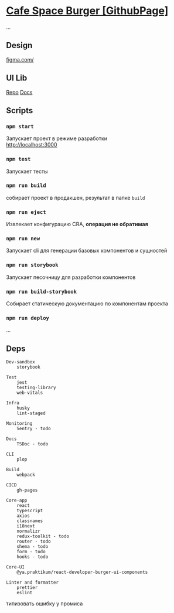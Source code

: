 # [Cafe Space Burger [GithubPage]](https://findoss.github.io/Space-burger/)

...

## Design

[figma.com/](https://www.figma.com/file/vejDm3dVTUor3wBdNO137u/React-%2F-%D0%9F%D1%80%D0%BE%D0%B5%D0%BA%D1%82%D0%BD%D1%8B%D0%B5-%D0%B7%D0%B0%D0%B4%D0%B0%D1%87%D0%B8?node-id=0%3A1)

## UI Lib

[Repo](https://github.com/yandex-praktikum/react-developer-burger-ui-components#readme)
[Docs](https://yandex-praktikum.github.io/react-developer-burger-ui-components/docs/)

## Scripts

### `npm start`

Запускает проект в режиме разработки  
[http://localhost:3000](http://localhost:3000)

### `npm test`

Запускает тесты

### `npm run build`

собирает проект в продакшен, результат в папке `build`

### `npm run eject`

Извлекает конфигурацию CRA, **операция не обратимая**

### `npm run new`

Запускает cli для генерации базовых компонентов и сущностей

### `npm run storybook`

Запускает песочницу для разработки компонентов

### `npm run build-storybook`

Собирает статическую документацию по компонентам проекта

### `npm run deploy`

...

## Deps

```
Dev-sandbox
    storybook

Test
    jest
    testing-library
    web-vitals

Infra
    husky
    lint-staged

Monitoring
    Sentry - todo

Docs
    TSDoc - todo

CLI
    plop

Build
    webpack

CICD
    gh-pages

Core-app
    react
    typescript
    axios
    classnames
    i18next
    normalizr
    redux-toolkit - todo
    router - todo
    shema - todo
    form - todo
    hooks - todo

Core-UI
    @ya.praktikum/react-developer-burger-ui-components

Linter and formatter
    prettier
    eslint
```

типизовать ошибку у промиса
